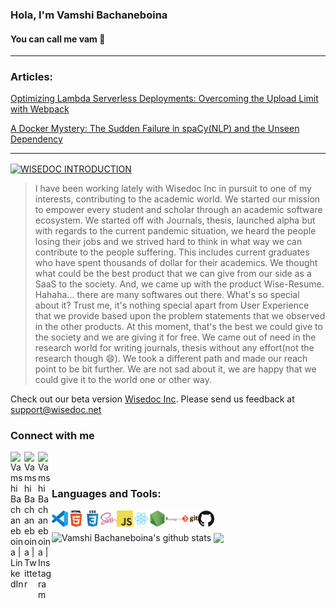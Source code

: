 ### Hola, I'm Vamshi Bachaneboina
#### You can call me vam 👋

------------------

### Articles:
[Optimizing Lambda Serverless Deployments: Overcoming the Upload Limit with Webpack](https://medium.com/@vamshi.bachaneboina/optimizing-lambda-serverless-deployments-overcoming-the-upload-limit-with-webpack-61a12f633c12)

[A Docker Mystery: The Sudden Failure in spaCy(NLP) and the Unseen Dependency](https://medium.com/@vamshi.bachaneboina/a-docker-mystery-the-sudden-failure-in-spacy-nlp-and-the-unseen-dependency-94a7b6800455)

------------------

<a href="https://www.youtube.com/watch?v=dtbF-nYQzAA" target="_blank"><img src="https://ksr-ugc.imgix.net/assets/029/431/215/4dafcda1231fbd007a1f20e969291c64_original.png?ixlib=rb-2.1.0&crop=faces&w=1024&h=576&fit=crop&v=1591897988&auto=format&frame=1&q=92&s=fc7f22da581581e0e73ea4e703294ec8" 
alt="WISEDOC INTRODUCTION" width="75%" align="center" height="75%" /></a>

> I have been working lately with Wisedoc Inc in pursuit to one of my interests, contributing to the academic world. We started our mission to empower every student and scholar through an academic software ecosystem. We started off with Journals, thesis, launched alpha but with regards to the current pandemic situation, we heard the people losing their jobs and we strived hard to think in what way we can contribute to the people suffering. This includes current graduates who have spent thousands of dollar for their academics. We thought what could be the best product that we can give from our side as a SaaS to the society. And, we came up with the product Wise-Resume.
Hahaha... there are many softwares out there. What's so special about it? Trust me, it's nothing special apart from User Experience that we provide based upon the problem statements that we observed in the other products. At this moment, that's the best we could give to the society and we are giving it for free. We came out of need in the research world for writing journals, thesis without any effort(not the research though 😄). We took a different path and made our reach point to be bit further. We are not sad about it, we are happy that we could give it to the world one or other way. 

Check out our beta version [Wisedoc Inc](https://www.wisedoc.net/). Please send us feedback at support@wisedoc.net

### Connect with me

[<img align="left" alt="Vamshi Bachaneboina | LinkedIn" width="22px" src="https://cdn.jsdelivr.net/npm/simple-icons@v3/icons/linkedin.svg" />][linkedin]
[<img align="left" alt="Vamshi Bachaneboina | Twitter" width="22px" src="https://cdn.jsdelivr.net/npm/simple-icons@v3/icons/twitter.svg" />][twitter]
[<img align="left" alt="Vamshi Bachaneboina | Instagram" width="22px" src="https://cdn.jsdelivr.net/npm/simple-icons@v3/icons/instagram.svg" />][instagram]

<br />
<br />

### Languages and Tools:

<img align="left" alt="Visual Studio Code" width="26px" src="https://raw.githubusercontent.com/github/explore/80688e429a7d4ef2fca1e82350fe8e3517d3494d/topics/visual-studio-code/visual-studio-code.png" />
<img align="left" alt="HTML5" width="26px" src="https://raw.githubusercontent.com/github/explore/80688e429a7d4ef2fca1e82350fe8e3517d3494d/topics/html/html.png" />
<img align="left" alt="CSS3" width="26px" src="https://raw.githubusercontent.com/github/explore/80688e429a7d4ef2fca1e82350fe8e3517d3494d/topics/css/css.png" />
<img align="left" alt="Sass" width="26px" src="https://raw.githubusercontent.com/github/explore/80688e429a7d4ef2fca1e82350fe8e3517d3494d/topics/sass/sass.png" />
<img align="left" alt="JavaScript" width="26px" src="https://raw.githubusercontent.com/github/explore/80688e429a7d4ef2fca1e82350fe8e3517d3494d/topics/javascript/javascript.png" />
<img align="left" alt="React" width="26px" src="https://raw.githubusercontent.com/github/explore/80688e429a7d4ef2fca1e82350fe8e3517d3494d/topics/react/react.png" />
<img align="left" alt="Node.js" width="26px" src="https://raw.githubusercontent.com/github/explore/80688e429a7d4ef2fca1e82350fe8e3517d3494d/topics/nodejs/nodejs.png" />
<img align="left" alt="MongoDB" width="26px" src="https://raw.githubusercontent.com/github/explore/80688e429a7d4ef2fca1e82350fe8e3517d3494d/topics/mongodb/mongodb.png" />
<img align="left" alt="Git" width="26px" src="https://raw.githubusercontent.com/github/explore/80688e429a7d4ef2fca1e82350fe8e3517d3494d/topics/git/git.png" />
<img align="left" alt="GitHub" width="26px" src="https://raw.githubusercontent.com/github/explore/78df643247d429f6cc873026c0622819ad797942/topics/github/github.png" />

<br />
<br />


<img align="center" src="https://github-readme-stats.anuraghazra1.vercel.app/api?username=vamshi9&show_icons=true&include_all_commits=true&theme=radical" alt="Vamshi Bachaneboina's github stats" />
<img align="center" src="https://github-readme-stats.vercel.app/api/top-langs/?username=vamshi9&layout=compact&theme=radical" />

[linkedin]: https://www.linkedin.com/in/vamshi-bachaneboina/
[twitter]: https://twitter.com/bachaneboina
[instagram]: https://www.instagram.com/vamshibachaneboina/?hl=en
